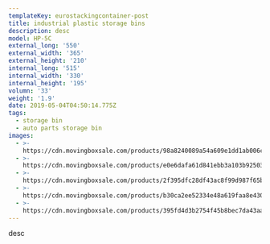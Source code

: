 ```yaml
---
templateKey: eurostackingcontainer-post
title: industrial plastic storage bins
description: desc
model: HP-5C
external_long: '550'
external_width: '365'
external_height: '210'
internal_long: '515'
internal_width: '330'
internal_height: '195'
volumn: '33'
weight: '1.9'
date: 2019-05-04T04:50:14.775Z
tags:
  - storage bin
  - auto parts storage bin
images:
  - >-
    https://cdn.movingboxsale.com/products/98a8240089a54a609e1dd1ab006c67d9.jpg
  - >-
    https://cdn.movingboxsale.com/products/e0e6dafa61d841ebb3a103b92503b243.jpg
  - >-
    https://cdn.movingboxsale.com/products/2f395dfc28df43ac8f99d987f65b67fa.jpg
  - >-
    https://cdn.movingboxsale.com/products/b30ca2ee52334e48a619faa8e4309bac.jpg
  - >-
    https://cdn.movingboxsale.com/products/395fd4d3b2754f45b8bec7da43aa99e1.jpg
---
```

desc
